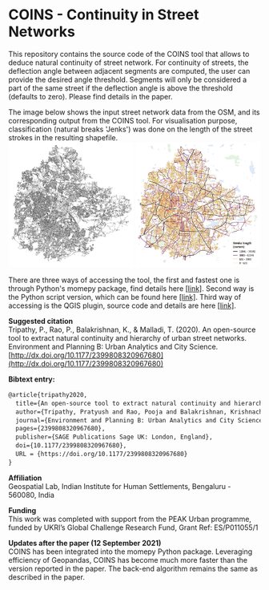 # COINS - Continuity in Street Networks
This repository contains the source code of the COINS tool that allows to deduce natural continuity of street network. For continuity of streets, the deflection angle between adjacent segments are computed, the user can provide the desired angle threshold. Segments will only be considered a part of the same street if the deflection angle is above the threshold (defaults to zero). Please find details in the paper.<br/>

The image below shows the input street network data from the OSM, and its corresponding output from the COINS tool. For visualisation purpose, classification (natural breaks 'Jenks') was done on the length of the street strokes in the resulting shapefile.<br/>
<img src="Images/Input.png" height="250" width="250">
<img src="Images/Output.png" height="250" width="250">

There are three ways of accessing the tool, the first and fastest one is through Python's momepy package, find details here [[link]](http://docs.momepy.org/en/latest/generated/momepy.COINS.html). Second way is the Python script version, which can be found here [[link]](/PythonTool). Third way of accessing is the QGIS plugin, source code and details are here [[link]](/QGISplugin).<br/>

**Suggested citation**<br/>
Tripathy, P., Rao, P., Balakrishnan, K., & Malladi, T. (2020). An open-source tool to extract natural continuity and hierarchy of urban street networks. Environment and Planning B: Urban Analytics and City Science. [http://dx.doi.org/10.1177/2399808320967680](http://dx.doi.org/10.1177/2399808320967680)<br/>

**Bibtext entry:**
```tex
@article{tripathy2020,
  title={An open-source tool to extract natural continuity and hierarchy of urban street networks},
  author={Tripathy, Pratyush and Rao, Pooja and Balakrishnan, Krishnachandran and Malladi, Teja},
  journal={Environment and Planning B: Urban Analytics and City Science},
  pages={2399808320967680},
  publisher={SAGE Publications Sage UK: London, England},
  doi={10.1177/2399808320967680},
  URL = {https://doi.org/10.1177/2399808320967680}
}
```

**Affiliation**<br/>
Geospatial Lab, Indian Institute for Human Settlements, Bengaluru - 560080, India<br/>

**Funding**<br/>
This work was completed with support from the PEAK Urban programme, funded by UKRI’s Global Challenge Research Fund, Grant Ref: ES/P011055/1

**Updates after the paper (12 September 2021)**<br/>
COINS has been integrated into the momepy Python package. Leveraging efficiency of Geopandas, COINS has become much more faster than the version reported in the paper. The back-end algorithm remains the same as described in the paper.
